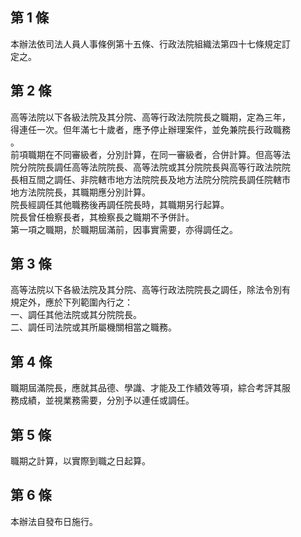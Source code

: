 第 1 條
-------
本辦法依司法人員人事條例第十五條、行政法院組織法第四十七條規定訂  
定之。

第 2 條
-------
高等法院以下各級法院及其分院、高等行政法院院長之職期，定為三年，  
得連任一次。但年滿七十歲者，應予停止辦理案件，並免兼院長行政職務  
。  
前項職期在不同審級者，分別計算，在同一審級者，合併計算。但高等法  
院分院院長調任高等法院院長、高等法院或其分院院長與高等行政法院院  
長相互間之調任、非院轄市地方法院院長及地方法院分院院長調任院轄市  
地方法院院長，其職期應分別計算。  
院長經調任其他職務後再調任院長時，其職期另行起算。  
院長曾任檢察長者，其檢察長之職期不予併計。  
第一項之職期，於職期屆滿前，因事實需要，亦得調任之。

第 3 條
-------
高等法院以下各級法院及其分院、高等行政法院院長之調任，除法令別有  
規定外，應於下列範圍內行之：  
一、調任其他法院或其分院院長。  
二、調任司法院或其所屬機關相當之職務。

第 4 條
-------
職期屆滿院長，應就其品德、學識、才能及工作績效等項，綜合考評其服  
務成績，並視業務需要，分別予以連任或調任。

第 5 條
-------
職期之計算，以實際到職之日起算。

第 6 條
-------
本辦法自發布日施行。

